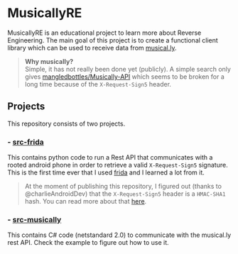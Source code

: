 # MusicallyRE

MusicallyRE is an educational project to learn more about Reverse Engineering. The main goal of this project is to create a functional client library which can be used to receive data from [musical.ly](https://www.musical.ly/en-US/).

> **Why musically?**  
> Simple, it has not really been done yet (publicly). A simple search only gives [mangledbottles/Musically-API](https://github.com/mangledbottles/Musically-API) which seems to be broken for a long time because of the `X-Request-Sign5` header.

## Projects

This repository consists of two projects.

### - [src-frida](https://github.com/AeonLucid/MusicallyRE/tree/master/src-frida)

This contains python code to run a Rest API that communicates with a rooted android phone in order to retrieve a valid `X-Request-Sign5` signature. This is the first time ever that I used [frida](https://www.frida.re/) and I learned a lot from it.

> At the moment of publishing this repository, I figured out (thanks to @charlieAndroidDev) that the `X-Request-Sign5` header is a `HMAC-SHA1` hash. You can read more about that [here](https://android.jlelse.eu/reverse-engineering-musical-y-live-ly-android-apps-part-1-a910daad2ec2).

### - [src-musically](https://github.com/AeonLucid/MusicallyRE/tree/master/src-musically)

This contains C# code (netstandard 2.0) to communicate with the musical.ly rest API. Check the example to figure out how to use it.
